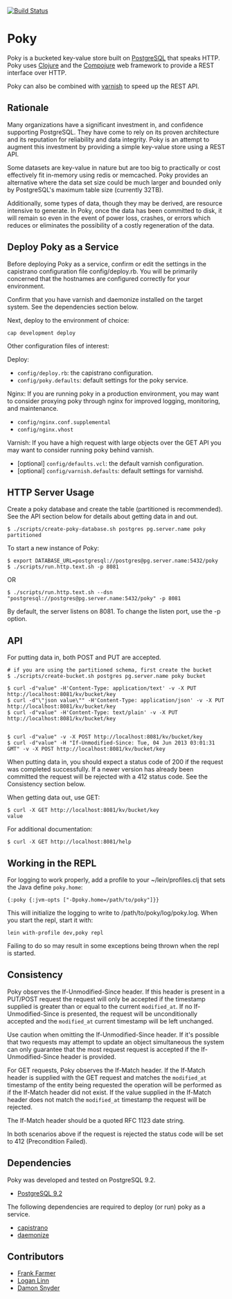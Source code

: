 [![Build Status](https://travis-ci.org/drsnyder/poky.png)](https://travis-ci.org/drsnyder/poky)


# Poky

Poky is a bucketed key-value store built on [PostgreSQL](http://www.postgresql.org/) that speaks HTTP.
Poky uses [Clojure](http://clojure.org/) and the [Compojure](https://github.com/weavejester/compojure) web framework to
provide a REST interface over HTTP.

Poky can also be combined with [varnish](https://www.varnish-cache.org/) to speed up the REST API.

## Rationale

Many organizations have a significant investment in, and confidence 
supporting PostgreSQL. They have come to rely on its proven architecture and its
reputation for reliability and data integrity. Poky is an attempt to augment
this investment by providing a simple key-value store using a REST API. 

Some datasets are key-value in nature but are too big to practically or cost
effectively fit in-memory using redis or memcached. Poky provides an alternative
where the data set size could be much larger and bounded only by
PostgreSQL's maximum table size (currently 32TB).

Additionally, some types of data, though they may be derived, are resource
intensive to generate. In Poky, once the data has been committed to disk, it will
remain so even in the event of power loss, crashes, or errors which reduces or
eliminates the possibility of a costly regeneration of the data.


## Deploy Poky as a Service

Before deploying Poky as a service, confirm or edit the settings in the
capistrano configuration file config/deploy.rb. You will be primarily concerned
that the hostnames are configured correctly for your environment.

Confirm that you have varnish and daemonize installed on the target system. See
the dependencies section below.

Next, deploy to the environment of choice:

    cap development deploy

Other configuration files of interest:

Deploy:

 * `config/deploy.rb`: the capistrano configuration.
 * `config/poky.defaults`: default settings for the poky service.

Nginx: If you are running poky in a production environment, you may want to consider proxying
poky through nginx for improved logging, monitoring, and maintenance.

 * `config/nginx.conf.supplemental`
 * `config/nginx.vhost`

Varnish: If you have a high request with large objects over the GET API you may want to consider
running poky behind varnish.

 * [optional] `config/defaults.vcl`: the default varnish configuration.
 * [optional] `config/varnish.defaults`: default settings for varnishd.


## HTTP Server Usage

Create a poky database and create the table (partitioned is recommended). See the API section below
for details about getting data in and out.

    $ ./scripts/create-poky-database.sh postgres pg.server.name poky partitioned

To start a new instance of Poky:

    $ export DATABASE_URL=postgresql://postgres@pg.server.name:5432/poky
    $ ./scripts/run.http.text.sh -p 8081

OR

    $ ./scripts/run.http.text.sh --dsn "postgresql://postgres@pg.server.name:5432/poky" -p 8081

By default, the server listens on 8081. To change the listen port, use the -p
option.

## API

For putting data in, both POST and PUT are accepted.

    # if you are using the partitioned schema, first create the bucket
    $ ./scripts/create-bucket.sh postgres pg.server.name poky bucket

    $ curl -d"value" -H'Content-Type: application/text' -v -X PUT http://localhost:8081/kv/bucket/key
    $ curl -d"\"json value\"" -H'Content-Type: application/json' -v -X PUT http://localhost:8081/kv/bucket/key
    $ curl -d"value" -H'Content-Type: text/plain' -v -X PUT http://localhost:8081/kv/bucket/key


    $ curl -d"value" -v -X POST http://localhost:8081/kv/bucket/key
    $ curl -d"value" -H "If-Unmodified-Since: Tue, 04 Jun 2013 03:01:31 GMT" -v -X POST http://localhost:8081/kv/bucket/key

When putting data in, you should expect a status code of 200 if the request was
completed successfully. If a newer version has already been committed the
request will be rejected with a 412 status code. See the Consistency section
below.

When getting data out, use GET:

    $ curl -X GET http://localhost:8081/kv/bucket/key
    value

For additional documentation:

    $ curl -X GET http://localhost:8081/help

## Working in the REPL

For logging to work properly, add a profile to your ~/lein/profiles.clj that
sets the Java define `poky.home`:

    {:poky {:jvm-opts ["-Dpoky.home=/path/to/poky"]}}

This will initialize the logging to write to /path/to/poky/log/poky.log. When
you start the repl, start it with:

    lein with-profile dev,poky repl

Failing to do so may result in some exceptions being thrown when the repl is
started.

## Consistency

Poky observes the If-Unmodified-Since header. If this header is present in a
PUT/POST request the request will only be accepted if the timestamp supplied is
greater than or equal to the current `modified_at`. If no If-Unmodified-Since is presented,
the request will be unconditionally accepted and the `modified_at` current timestamp
will be left unchanged.

Use caution when omitting the If-Unmodified-Since header. If it's possible
that two requests may attempt to update an object simultaneous the system can
only guarantee that the most request request is accepted if the If-Unmodified-Since
header is provided.

For GET requests, Poky observes the If-Match header. If the If-Match header is
supplied with the GET request and matches the `modified_at` timestamp of the
entity being requested the operation will be performed as if the If-Match
header did not exist. If the value supplied in the If-Match header does not
match the `modified_at` timestamp the request will be rejected.

The If-Match header should be a quoted RFC 1123 date string.

In both scenarios above if the request is rejected the status code will be set
to 412 (Precondition Failed).

## Dependencies

Poky was developed and tested on PostgreSQL 9.2.

 * [PostgreSQL 9.2](http://www.postgresql.org/)

The following dependencies are required to deploy (or run) poky as a service.

 * [capistrano](https://github.com/capistrano/capistrano)
 * [daemonize](http://software.clapper.org/daemonize/)

## Contributors

 * [Frank Farmer](https://github.com/frankfarmer)
 * [Logan Linn](https://github.com/loganlinn)
 * [Damon Snyder](https://github.com/drsnyder)
